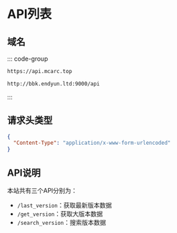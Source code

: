 # API列表

## 域名

::: code-group

```bash [主域名]
https://api.mcarc.top
```

```bash [备用域名]
http://bbk.endyun.ltd:9000/api
```

:::

## 请求头类型

```json
{
  "Content-Type": "application/x-www-form-urlencoded"
}
```

## API说明

本站共有三个API分别为：

- `/last_version`：获取最新版本数据
- `/get_version`：获取大版本数据
- `/search_version`：搜索版本数据
